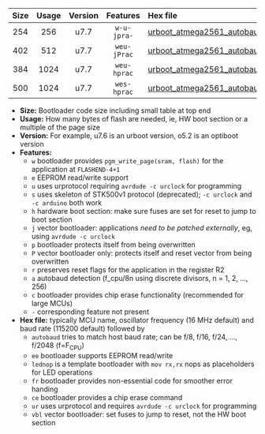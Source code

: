 |Size|Usage|Version|Features|Hex file|
|:-:|:-:|:-:|:-:|:--|
|254|256|u7.7|`w-u-jpra-`|[urboot_atmega2561_autobaud_ur_vbl.hex](https://raw.githubusercontent.com/stefanrueger/urboot.hex/main/mcus/atmega2561/autobaud/urboot_atmega2561_autobaud_ur_vbl.hex)|
|402|512|u7.7|`weu-jPrac`|[urboot_atmega2561_autobaud_ee_lednop_fr_ce_ur_vbl.hex](https://raw.githubusercontent.com/stefanrueger/urboot.hex/main/mcus/atmega2561/autobaud/urboot_atmega2561_autobaud_ee_lednop_fr_ce_ur_vbl.hex)|
|384|1024|u7.7|`weu-hprac`|[urboot_atmega2561_autobaud_ee_lednop_fr_ce_ur.hex](https://raw.githubusercontent.com/stefanrueger/urboot.hex/main/mcus/atmega2561/autobaud/urboot_atmega2561_autobaud_ee_lednop_fr_ce_ur.hex)|
|500|1024|u7.7|`wes-hprac`|[urboot_atmega2561_autobaud_ee_lednop_fr_ce.hex](https://raw.githubusercontent.com/stefanrueger/urboot.hex/main/mcus/atmega2561/autobaud/urboot_atmega2561_autobaud_ee_lednop_fr_ce.hex)|

- **Size:** Bootloader code size including small table at top end
- **Usage:** How many bytes of flash are needed, ie, HW boot section or a multiple of the page size
- **Version:** For example, u7.6 is an urboot version, o5.2 is an optiboot version
- **Features:**
  + `w` bootloader provides `pgm_write_page(sram, flash)` for the application at `FLASHEND-4+1`
  + `e` EEPROM read/write support
  + `u` uses urprotocol requiring `avrdude -c urclock` for programming
  + `s` uses skeleton of STK500v1 protocol (deprecated); `-c urclock` and `-c arduino` both work
  + `h` hardware boot section: make sure fuses are set for reset to jump to boot section
  + `j` vector bootloader: applications *need to be patched externally*, eg, using `avrdude -c urclock`
  + `p` bootloader protects itself from being overwritten
  + `P` vector bootloader only: protects itself and reset vector from being overwritten
  + `r` preserves reset flags for the application in the register R2
  + `a` autobaud detection (f_cpu/8n using discrete divisors, n = 1, 2, ..., 256)
  + `c` bootloader provides chip erase functionality (recommended for large MCUs)
  + `-` corresponding feature not present
- **Hex file:** typically MCU name, oscillator frequency (16 MHz default) and baud rate (115200 default) followed by
  + `autobaud` tries to match host baud rate; can be f/8, f/16, f/24, ..., f/2048 (f=F<sub>CPU</sub>)
  + `ee` bootloader supports EEPROM read/write
  + `lednop` is a template bootloader with `mov rx,rx` nops as placeholders for LED operations
  + `fr` bootloader provides non-essential code for smoother error handing
  + `ce` bootloader provides a chip erase command
  + `ur` uses urprotocol and requires `avrdude -c urclock` for programming
  + `vbl` vector bootloader: set fuses to jump to reset, not the HW boot section
